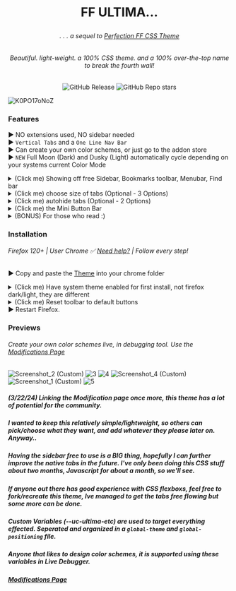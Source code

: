# <p align="center"> FF ULTIMA... </p>
###### <p align="center">. . . a sequel to [Perfection FF CSS Theme](https://github.com/soulhotel/Perfection-Firefox-CSS-Theme) </p>
###### <p align="center">Beautiful. light-weight. a 100% CSS theme. and a 100% over-the-top name to break the fourth wall!</p>

<div align="center">

![GitHub Release](https://img.shields.io/github/v/release/soulhotel/FF-CSS-ULTIMA?style=for-the-badge) ![GitHub Repo stars](https://img.shields.io/github/stars/soulhotel/FF-CSS-ULTIMA?style=for-the-badge)

</div>

![K0PO17oNoZ](https://github.com/soulhotel/FF-ULTIMA/assets/155501797/7a8c2a7c-205e-4ca4-a476-bba04d438576)

### Features
► NO extensions used, NO sidebar needed<br>
► `Vertical Tabs` and a `One Line Nav Bar`<br>
► Can create your own color schemes, or just go to the addon store<br>
► `NEW` Full Moon (Dark) and Dusky (Light) automatically cycle depending on your systems current Color Mode
<details>
<summary>(Click me) Showing off free Sidebar, Bookmarks toolbar, Menubar, Find bar</summary>
  
  ###### Can drag/resize the Sidebar to be tiny or up to 50% screen width.
  
![Qs0spmpmqv](https://github.com/soulhotel/FF-ULTIMA/assets/155501797/d42c2545-ca59-4259-9d07-899a3d17947d)
</details>
<details>
<summary>(Click me) choose size of tabs (Optional - 3 Options)</summary>

  ###### Picture only shows two, but there are three options.

![choose size (Custom)](https://github.com/soulhotel/FF-CSS-ULTIMA/assets/155501797/59e43f2e-0da9-487d-842f-044cfdacbd84)
</details>
<details>
<summary>(Click me) autohide tabs (Optional - 2 Options)</summary>

  ###### Move content to the side, or tabs overlay content.
  
![optional-autohide-tabs](https://github.com/soulhotel/FF-CSS-ULTIMA/assets/155501797/3e8c77eb-7e90-486a-89ca-5a3e608f97db)
</details>
<details>
<summary>(Click me) the Mini Button Bar</summary>
  
  ###### pin/unpin up to 15 buttons, drag and drop functional, easily disable by dragging all buttons out. works with the following buttons: 

![mini button bar](https://github.com/soulhotel/FF-CSS-ULTIMA/assets/155501797/037051e3-158c-4bd0-a8c8-d91cb6acf30a)
</details>
<details>
<summary>(BONUS) For those who read :) </summary>
  
  ###### for Firefox 123, there's a cool little way to see tab previews on hover. This is in beta apparently: 
  ###### in URL bar goto `about:config` search for `Set browser.tabs.cardPreview.enabled` make it `true`
![firefox_TZoHeF7NWe](https://github.com/soulhotel/FF-ULTIMA/assets/155501797/d857304a-efde-472d-ad43-17d4915d951b)
</details>
  
### Installation
###### Firefox 120+ | User Chrome ✅ [Need help?](https://gist.github.com/soulhotel/80c1ac8d41e45b910158a26d31d48c13) | Follow every step!
► Copy and paste the [Theme](https://github.com/soulhotel/FF-CSS-ULTIMA/releases/latest) into your chrome folder<br>
<details>
<summary>(Click me) Have system theme enabled for first install, not firefox dark/light, they are different</summary>
  
![Screenshot_5](https://github.com/soulhotel/FF-CSS-ULTIMA/assets/155501797/70c3ea54-e464-4778-9ad3-934c4214f235)
![Screenshot_8](https://github.com/soulhotel/FF-CSS-ULTIMA/assets/155501797/019729c5-826a-4450-9d78-aec61ac3b4b1)
</details>
<details>
<summary>(Click me) Reset toolbar to default buttons</summary>
  
![Untitled](https://github.com/soulhotel/FF-CSS-ULTIMA/assets/155501797/75b8bd2e-cb7c-457d-a9b1-7c5ee2023b05)
</details>
► Restart Firefox.<br>




### Previews
###### Create your own color schemes live, in debugging tool. Use the [Modifications Page](https://github.com/soulhotel/FF-CSS-ULTIMA/blob/main/Modification.md)
![Screenshot_2 (Custom)](https://github.com/soulhotel/FF-CSS-ULTIMA/assets/155501797/24e63f2f-db73-41d9-807e-960e0317fa90)
![3](https://github.com/soulhotel/FF-CSS-ULTIMA/assets/155501797/ae37f749-0f94-4ef8-b235-533dea6f3b59)
![4](https://github.com/soulhotel/FF-CSS-ULTIMA/assets/155501797/c68efbf7-545e-4850-8e3b-57cdb94b6cb8)
![Screenshot_4 (Custom)](https://github.com/soulhotel/FF-CSS-ULTIMA/assets/155501797/5b981852-da3b-4e74-83a0-e61fa49af6ef)
![Screenshot_1 (Custom)](https://github.com/soulhotel/FF-CSS-ULTIMA/assets/155501797/29d23c09-4164-4f86-bfb8-c2d48ee75626)
![5](https://github.com/soulhotel/FF-CSS-ULTIMA/assets/155501797/19f0cbf3-6490-453c-86c7-df937598839a)

##### (3/22/24) Linking the Modification page once more, this theme has a lot of potential for the community.
##### I wanted to keep this relatively simple/lightweight, so others can pick/choose what they want, and add whatever they please later on. Anyway..
##### Having the sidebar free to use is a BIG thing, hopefully I can further improve the native tabs in the future. I've only been doing this CSS stuff about two months, Javascript for about a month, so we'll see.
##### If anyone out there has good experience with CSS flexboxs, feel free to fork/recreate this theme, Ive managed to get the tabs free flowing but some more can be done.
##### Custom Variables (--uc-ultima-etc) are used to target everything effected. Seperated and organized in a `global-theme` and `global-positioning` file.
##### Anyone that likes to design color schemes, it is supported using these variables in Live Debugger.
##### [Modifications Page](https://github.com/soulhotel/FF-CSS-ULTIMA/blob/main/Modification.md)

